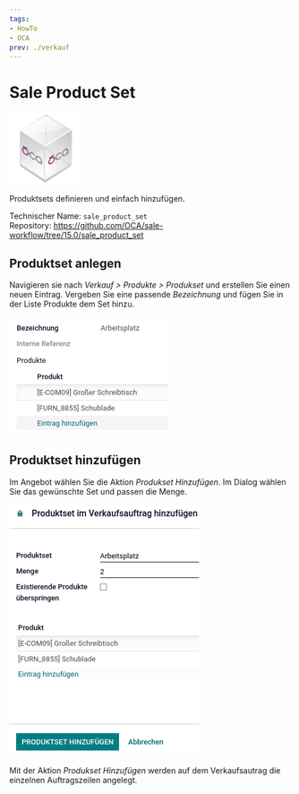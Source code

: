 ```yaml
---
tags:
- HowTo
- OCA
prev: ./verkauf
---
```

# Sale Product Set
![icon_oca_app](assets/icon_oca_app.png)

Produktsets definieren und einfach hinzufügen.

Technischer Name: `sale_product_set`\
Repository: <https://github.com/OCA/sale-workflow/tree/15.0/sale_product_set>

## Produktset anlegen

Navigieren sie nach *Verkauf > Produkte > Produkset* und erstellen Sie einen neuen Eintrag. Vergeben Sie eine passende *Bezeichnung* und fügen Sie in der Liste Produkte dem Set hinzu.

![](assets/Sale%20Product%20Set%20anlegen.png)

## Produktset hinzufügen

Im Angebot wählen Sie die Aktion *Produkset Hinzufügen*. Im Dialog wählen Sie das gewünschte Set und passen die Menge.

![](assets/Sale%20Product%20Set%20DialogPasted%20image%2020220706112559.png)

Mit der Aktion *Produkset Hinzufügen* werden auf dem Verkaufsautrag die einzelnen Auftragszeilen angelegt.